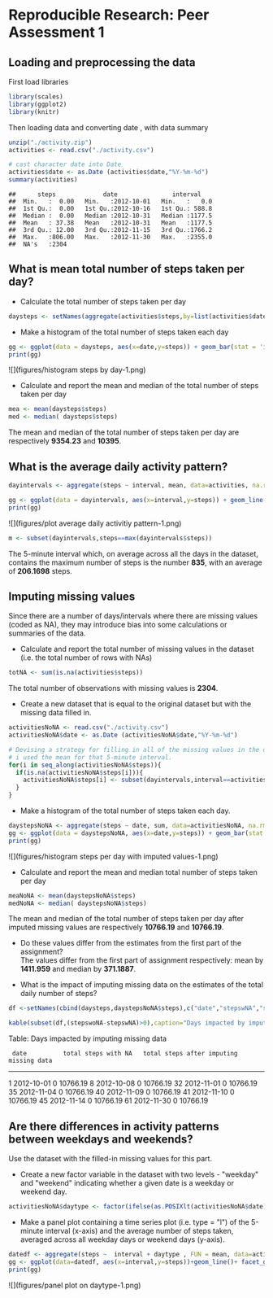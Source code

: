 # Reproducible Research: Peer Assessment 1



## Loading and preprocessing the data

First load libraries

```r
library(scales)
library(ggplot2)
library(knitr)
```

Then loading data and converting date , with data summary

```r
unzip("./activity.zip")
activities <- read.csv("./activity.csv")

# cast character date into Date
activities$date <- as.Date (activities$date,"%Y-%m-%d")
summary(activities)
```

```
##      steps             date               interval     
##  Min.   :  0.00   Min.   :2012-10-01   Min.   :   0.0  
##  1st Qu.:  0.00   1st Qu.:2012-10-16   1st Qu.: 588.8  
##  Median :  0.00   Median :2012-10-31   Median :1177.5  
##  Mean   : 37.38   Mean   :2012-10-31   Mean   :1177.5  
##  3rd Qu.: 12.00   3rd Qu.:2012-11-15   3rd Qu.:1766.2  
##  Max.   :806.00   Max.   :2012-11-30   Max.   :2355.0  
##  NA's   :2304
```



## What is mean total number of steps taken per day?

* Calculate the total number of steps taken per day

```r
daysteps <- setNames(aggregate(activities$steps,by=list(activities$date),sum,na.rm=T),c("date","steps"))
```

*  Make a histogram of the total number of steps taken each day

```r
gg <- ggplot(data = daysteps, aes(x=date,y=steps)) + geom_bar(stat = 'identity') + scale_x_date(date_breaks = '1 week',date_labels = "%b %d") + labs(title = "Total daily number of steps ")
print(gg)
```

![](figures/histogram steps by day-1.png)<!-- -->


* Calculate and report the mean and median of the total number of steps taken per day

```r
mea <- mean(daysteps$steps)
med <- median( daysteps$steps)
```
The mean and median of the total number of steps taken per day are respectively **9354.23** and **10395**.

## What is the average daily activity pattern?


```r
dayintervals <- aggregate(steps ~ interval, mean, data=activities, na.rm=T)

gg <- ggplot(data = dayintervals, aes(x=interval,y=steps)) + geom_line() + labs(title = "average daily activity pattern - steps per interval")
print(gg)
```

![](figures/plot average daily activitiy pattern-1.png)<!-- -->



```r
m <- subset(dayintervals,steps==max(dayintervals$steps))
```
The 5-minute interval which, on average across all the days in the dataset, contains the maximum number of steps is the number **835**, with an average of **206.1698** steps.

## Imputing missing values
Since there are a number of days/intervals where there are missing values (coded as NA), they  may introduce bias into some calculations or summaries of the data.

* Calculate and report the total number of missing values in the dataset (i.e. the total number of rows with NAs)

```r
totNA <- sum(is.na(activities$steps))
```
The total number of observations with missing values is **2304**.

* Create a new dataset that is equal to the original dataset but with the missing data filled in.

```r
activitiesNoNA <- read.csv("./activity.csv")
activitiesNoNA$date <- as.Date (activitiesNoNA$date,"%Y-%m-%d")

# Devising a strategy for filling in all of the missing values in the dataset,
# i used the mean for that 5-minute interval.
for(i in seq_along(activitiesNoNA$steps)){
  if(is.na(activitiesNoNA$steps[i])){
    activitiesNoNA$steps[i] <- subset(dayintervals,interval==activitiesNoNA$interval[i])[,2]
  }
}
```

* Make a histogram of the total number of steps taken each day. 


```r
daystepsNoNA <- aggregate(steps ~ date, sum, data=activitiesNoNA, na.rm=T)
gg <- ggplot(data = daystepsNoNA, aes(x=date,y=steps)) + geom_bar(stat = 'identity') + scale_x_date(date_breaks = '1 week',date_labels = "%b %d") + labs(title = "Total daily number of steps - with imputed values")
print(gg)
```

![](figures/histogram steps per day with imputed values-1.png)<!-- -->

* Calculate and report the mean and median total number of steps taken per day

```r
meaNoNA <- mean(daystepsNoNA$steps)
medNoNA <- median( daystepsNoNA$steps)
```
The mean and median of the total number of steps taken per day after imputed missing values are respectively **10766.19** and **10766.19**.

* Do these values differ from the estimates from the first part of the assignment?  
The values differ from the first part of assignment respectively: mean by **1411.959** and median by **371.1887**.


* What is the impact of imputing missing data on the estimates of the total daily number of steps?

```r
df <-setNames(cbind(daysteps,daystepsNoNA$steps),c("date","stepswNA","stepswoNA")) 

kable(subset(df,(stepswoNA-stepswNA)>0),caption="Days impacted by imputing missing data",col.names = c("date","total steps with NA","total steps after imputing missing data")) 
```



Table: Days impacted by imputing missing data

     date          total steps with NA   total steps after imputing missing data
---  -----------  --------------------  ----------------------------------------
1    2012-10-01                      0                                  10766.19
8    2012-10-08                      0                                  10766.19
32   2012-11-01                      0                                  10766.19
35   2012-11-04                      0                                  10766.19
40   2012-11-09                      0                                  10766.19
41   2012-11-10                      0                                  10766.19
45   2012-11-14                      0                                  10766.19
61   2012-11-30                      0                                  10766.19

## Are there differences in activity patterns between weekdays and weekends?

Use the dataset with the filled-in missing values for this part.

* Create a new factor variable in the dataset with two levels - "weekday" and "weekend" indicating whether a given date is a weekday or weekend day.


```r
activitiesNoNA$daytype <- factor(ifelse(as.POSIXlt(activitiesNoNA$date)$wday %in% c(0,6),"weekend","weekday"))
```

* Make a panel plot containing a time series plot (i.e. type = "l") of the 5-minute interval (x-axis) and the average number of steps taken, averaged across all weekday days or weekend days (y-axis). 


```r
datedf <- aggregate(steps ~  interval + daytype , FUN = mean, data=activitiesNoNA)
gg <- ggplot(data=datedf, aes(x=interval,y=steps))+geom_line()+ facet_grid(daytype~.)
print(gg)
```

![](figures/panel plot on daytype-1.png)<!-- -->
